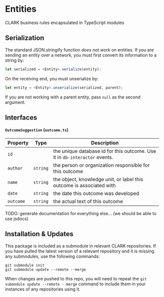 # Entities
CLARK business rules encapsulated in TypeScript modules

## Serialization

The standard JSON.stringify function _does not work_ on entities. If you are sending an entity over a network, you must first convert its information to a string by:
```javascript
let serialized = <Entity>.serialize(entity);
```
On the receiving end, you must unserialize by:
```javascript
let entity = <Entity>.unserialize(serialized, parent);
```
If you are not working with a parent entity, pass `null` as the second argument.

## Interfaces

#### `OutcomeSuggestion` (`outcome.ts`)
Property | Type | Description
---|---|---
`id`||the unique database id for this outcome. Use it in `db-interactor` events.
`author`|`string`|the person or organization responsible for this outcome
`name`|`string`|the object, knowledge unit, or label this outcome is associated with
`date`|`string`|the date this outcome was developed
`outcome`|`string`|the actual text of this outcome

TODO: generate documentation for everything else... (we should be able to use jsdocs)

## Installation & Updates
This package is included as a submodule in relevant CLARK repositories. If you have
pulled the latest version of a relevant repository and it is missing any submodules,
use the following commands:
```
git submodule init
git submodule update --remote --merge
```
When changes are pushed to this repo, you will need to repeat the 
`git submodule update --remote --merge` command to include them in your instances of 
any repositories using it.
